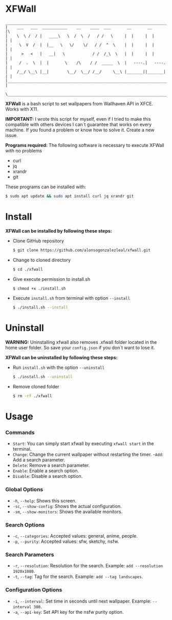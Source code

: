 # XFWall

    __________________________________________________________________________
    |    ___   ___  ___________    __    ____  ___       __       __         |\ 
    |    \  \ /  / |   ____\   \  /  \  /   / /   \     |  |     |  |        | |                                                                    
    |     \  V  /  |  |__   \   \/    \/   / /  ^  \    |  |     |  |        | |
    |      >   <   |   __|   \            / /  /_\  \   |  |     |  |        | |
    |     /  .  \  |  |       \    /\    / /  _____  \  |   ----.|   ----.   | |
    |    /__/ \__\ |__|        \__/  \__/ /__/     \__\ |_______||_______|   | |
    |________________________________________________________________________| |
     \________________________________________________________________________\'

**XFWall** is a bash script to set wallpapers from Wallhaven API in XFCE. Works with X11.

**IMPORTANT:** I wrote this script for myself, even if I tried to make this compatible with others devices I can´t guarantee that works on every machine. If you found a problem or know how to solve it. Create a new issue.

__Programs required:__ The following software is necessary to execute XFWall with no problems
- curl
- jq
- xrandr
- git

These programs can be installed with:
```bash
$ sudo apt update && sudo apt install curl jq xrandr git
```

# Install
__XFWall can be installed by following these steps:__

+ Clone GitHub repository

    ```bash
    $ git clone https://github.com/alonsogonzalezleal/xfwall.git
    ```
+ Change to cloned directory

    ```bash
    $ cd ./xfwall
    ```
+ Give execute permission to install.sh

    ```bash
    $ chmod +x ./install.sh
    ```
+ Execute `install.sh` from terminal with option `--install`

    ```bash
    $ ./install.sh --install
    ```

# Uninstall
**WARNING:** Uninstalling xfwall also removes .xfwall folder located in the home user folder. So save your `config.json` if you don´t want to lose it.

__XFWall can be uninstalled by following these steps:__

+ Run `install.sh` with the option `--uninstall`

    ```bash
    $ ./install.sh --uninstall
    ```

+ Remove cloned folder

    ```bash
    $ rm -rf ./xfwall
    ```

# Usage
### Commands
- `Start`: You can simply start xfwall by executing `xfwall start` in the terminal.
- `Change`: Change the current wallpaper without restarting the timer.
-`Add`: Add a search parameter.
- `Delete`: Remove a search parameter.
- `Enable`: Enable a search option.
- `Disable`: Disable a search option.

### Global Options
- `-h`, `--help`: Shows this screen.
- `-sc`, `--show-config`: Shows the actual configuration.
- `-sm`, `--show-monitors`: Shows the available monitors.

### Search Options
- `-c`, `--categories`: Accepted values: general, anime, people.
- `-p`, `--purity`: Accepted values: sfw, sketchy, nsfw.

### Search Parameters
- `-r`, `--resolution`: Resolution for the search. Example: `add --resolution 1920x1080`.
- `-t`, `--tag`: Tag for the search. Example: `add --tag landscapes`.

### Configuration Options
- `-i`, `--interval`: Set time in seconds until next wallpaper. Example: `--interval 300`.
- `-a`, `--api-key`: Set API key for the nsfw purity option.